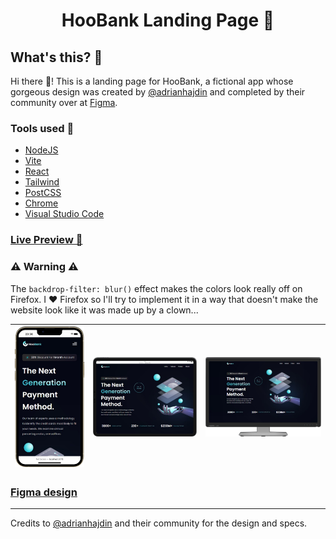 <h1 align="center">HooBank Landing Page 🏦</h1>

## What's this? 🤔

Hi there 👋! This is a landing page for HooBank, a fictional app whose gorgeous design was created by [@adrianhajdin](https://github.com/wendyhotdog) and completed by their community over at [Figma](https://www.figma.com/).

### Tools used 🧰

- [NodeJS](https://nodejs.org/)
- [Vite](https://vitejs.dev/)
- [React](https://reactjs.org/)
- [Tailwind](https://tailwindcss.com/)
- [PostCSS](https://postcss.org/)
- [Chrome](https://www.google.com/chrome/)
- [Visual Studio Code](https://code.visualstudio.com/)

### [Live Preview 🎨](https://hoobank-wendyhotdog.vercel.app/)

### ⚠ Warning ⚠

The `backdrop-filter: blur()` effect makes the colors look really off on Firefox. I ❤ Firefox so I'll try to implement it in a way that doesn't make the website look like it was made up by a clown...

| ![](./public/screenshots/mobile_view.png) | ![](./public/screenshots/tablet_view.png) | ![](./public/screenshots/desktop_view.png) |
| ----------------------------------------- | ----------------------------------------- | ------------------------------------------ |

### [Figma design](https://www.figma.com/file/bUGIPys15E78w9bs1l4tgS/HooBank?node-id=310%3A485&t=x9rw6TaVJ0bWystQ-1)

---

Credits to [@adrianhajdin](https://github.com/wendyhotdog) and their community for the design and specs.
